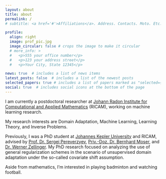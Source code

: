 ```yaml
---
layout: about
title: about
permalink: /
# subtitle: <a href='#'>Affiliations</a>. Address. Contacts. Moto. Etc.

profile:
  align: right
  image: prof_pic.jpg
  image_circular: false # crops the image to make it circular
  # more_info: >
  #   <p>555 your office number</p>
  #   <p>123 your address street</p>
  #   <p>Your City, State 12345</p>

news: true  # includes a list of news items
latest_posts: false  # includes a list of the newest posts
selected_papers: true # includes a list of papers marked as "selected={true}"
social: true  # includes social icons at the bottom of the page
---
```


I am currently a postdoctoral researcher at [Johann Radon Institute for Computational and Applied Mathematics](https://www.oeaw.ac.at/ricam/) (RICAM), working on machine learning research. 

My research interests are Domain Adaptation, Machine Learning, Learning Theory, and Inverse Problems.

Previously, I was a PhD student at [Johannes Kepler University](https://www.jku.at/) and RICAM, advised by [Prof. Dr. Sergei Pereverzyev](https://www.oeaw.ac.at/ricam/staff/sergei-pereverzyev), [Priv.-Doz. Dr. Bernhard Moser](https://www.scch.at/team/bernhard.moser), and [Dr. Werner Zellinger](https://www.oeaw.ac.at/ricam/staff/werner-zellinger). My PhD research focused on analyzing the use of general regularization schemes in the scenario of unsupervised domain adaptation under the so-called covariate shift assumption.

Aside from mathematics, I’m interested in playing badminton and watching football.
